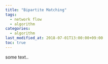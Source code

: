 ```yaml
---
title: "Bipartite Matching"
tags:
  - network flow
  - algorithm
categories:
  - algorithm
last_modified_at: 2018-07-01T13:00:00+09:00
toc: true
---
```

 
some text..
